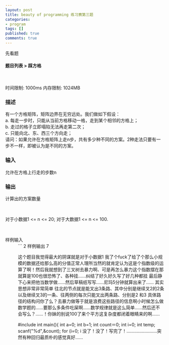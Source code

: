 ```yaml
---
layout: post
title: beauty of programming 练习赛第三题
categories:
- program
tags: []
published: true
comments: true
---
```

<p>先看题</p>

<p><h4>题目列表 > 踩方格</h4>
</p>

<p><div class="coding-problem">		<br />
	<p>时间限制: 1000ms    内存限制: 1024MB</p>
    <p /><h3>描述</h3><p>有一个方格矩阵，矩阵边界在无穷远处。我们做如下假设：<br />a.    每走一步时，只能从当前方格移动一格，走到某个相邻的方格上；<br />b.    走过的格子立即塌陷无法再走第二次；<br />c.    只能向北、东、西三个方向走；<br />请问：如果允许在方格矩阵上走n步，共有多少种不同的方案。2种走法只要有一步不一样，即被认为是不同的方案。</p><h3>输入</h3><p>允许在方格上行走的步数n</p><h3>输出</h3><p>计算出的方案数量</p><p><br /></p>对于小数据1 &lt;= n &lt;= 20; 对于大数据1 &lt;= n &lt;= 100.<p><br /></p></div></p>
	<dl class="content">
		<dt>样例输入</dt>
		<dd>
```
2
		样例输出
		7
	

这个题目我觉得最大的阴谋就是对于小数据1 
我了个fuck了给了个那么小规模的数据还给那么高的分值正常人理所当然的就肯定认为这是个指数级的运算了啊！然后我就想到了三叉树去暴力啊、可是再怎么暴力这个指数摆在那就算是100也很恐怖了、各种挂……纠结了好久好久写了好几种都挂
最后静下心来把他当数学做……然后草稿纸写写……尼玛5分钟就算出来了……
其实思想非常非常简单 往北的节点就是能叉出3条路、其中分别是继续叉2的2条以及继续叉3的一条、往两侧的每次只能叉出两条路、分别是2 和3 具体路径的结构问你了么？去暴力做等于就是浪费这些路径的信息啊小时候怎么做数学题的……要那么多条件吃屎啊……数学规律就是这么简单……然后还不会写么？……！你妹的别说100了来个平方这复杂度都闭着眼睛来的啊……

#include 
int main(){
    int a=0;
    int b=1;
    int count＝0;
    int i=0;
    int temp;
    scanf("%d",&count);
    for (i=0; i
没了！没了！写完了！……………………突然有种回归最质朴的感觉真好……
>

```
